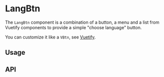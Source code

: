 # LangBtn

The `LangBtn` component is a combination of a button, a menu and a list from Vuetify components to provide a simple "choose language" button.

You can customize it like a `VBtn`, see [Vuetify](https://vuetifyjs.com/en/components/buttons).

## Usage

<Example value="common/lang-btn/base" />

## API

<API
  :component="{
    'props': [
      {
        name: 'available-languages',
        default: `'*'`,
        type: 'array | string',
        description: 'List of languages the user can choose from. Default is every language.'
      },
      {
        name: 'label',
        default: `'Choix de la langue. Actuellement :'`,
        type: 'string',
        description: 'Value for __aria-label__ property, provides an indication of the purpose of the button to assistive technologies.'
      },
      {
        name: 'flags',
        default: 'false',
        type: 'boolean',
        description: 'Activates flags mode, the flags images will appear in the languages list. Works in combination with __flags-url__ and looks for SVG images in the public folder named following ISO 639-1.'
      },
      {
        name: 'flags-url',
        default: `'/img/flags/'`,
        type: 'string',
        description: 'Path to flags folder located in __public__ folder.'
      },
      {
        name: 'display-text-btn',
        default: 'true',
        type: 'boolean',
        description: 'Shows the current language in the button.'
      },
      {
        name: 'display-arrow',
        default: 'true',
        type: 'boolean',
        description: 'Displays a down arrow in the button.'
      },
      {
        name: 'value',
        default: `'fr'`,
        type: 'string',
        description: 'Current language.'
      },
      {
        name: 'absolute',
        default: 'false',
        type: 'boolean',
        description: 'Position the component absolutely.'
      },
      {
        name: 'dark',
        default: 'false',
        type: 'boolean',
        description: 'Applies the dark theme variant.'
      },
      {
        name: 'disabled',
        default: 'false',
        type: 'boolean',
        description: 'Makes the button disabled.'
      },
      {
        name: 'fixed',
        default: 'false',
        type: 'boolean',
        description: 'Position the element fixed.'
      },
      {
        name: 'left',
        default: 'false',
        type: 'boolean',
        description: 'Align the component towards the left.'
      },
      {
        name: 'allow-overflow',
        default: 'true',
        type: 'boolean',
        description: 'Removes overflow re-positioning for the content.'
      },
      {
        name: 'auto',
        default: 'flase',
        type: 'boolean',
        description: 'Centers list on selected element.'
      },
      {
        name: 'close-delay',
        default: '0',
        type: 'number | string',
        description: 'Milliseconds to wait before closing component.'
      },
      {
        name: 'close-on-click',
        default: 'true',
        type: 'boolean',
        description: 'Designates if menu should close on outside-activator click.'
      },
      {
        name: 'close-on-content-click',
        default: 'true',
        type: 'boolean',
        description: 'Designates if menu should close when its content is clicked.'
      },
      {
        name: 'content-class',
        default: 'undefined',
        type: 'string',
        description: 'Applies a custom class to the detached element. This is useful because the content is moved to the end of the app and is not targettable by classes passed directly on the component.'
      },
      {
        name: 'disable-keys',
        default: 'false',
        type: 'boolean',
        description: 'Removes all keyboard interaction.'
      },
      {
        name: 'full-width',
        default: 'false',
        type: 'boolean',
        description: 'Forces 100% width.'
      },
      {
        name: 'lazy',
        default: 'false',
        type: 'boolean',
        description: 'Conditionally renders content on mounted. Will only render content if activated.'
      },
      {
        name: 'max-height',
        default: `'auto'`,
        type: 'number | string',
        description: 'Sets the maximum height for the content.'
      },
      {
        name: 'max-width',
        default: `'auto'`,
        type: 'number | string',
        description: 'Sets the maximum width for the content.'
      },
      {
        name: 'min-width',
        default: 'undefined',
        type: 'number | string',
        description: 'Sets the minimum width for the content.'
      },
      {
        name: 'nudge-bottom',
        default: '0',
        type: 'number | string',
        description: 'Nudge the content to the bottom.'
      },
      {
        name: 'nudge-left',
        default: '0',
        type: 'number | string',
        description: 'Nudge the content to the left.'
      },
      {
        name: 'nudge-right',
        default: '0',
        type: 'number | string',
        description: 'Nudge the content to the right.'
      },
      {
        name: 'nudge-top',
        default: '0',
        type: 'number | string',
        description: 'Nudge the content to the top.'
      },
      {
        name: 'offset-overflow',
        default: 'false',
        type: 'boolean',
        description: 'Causes the component to flip to the opposite side when repositioned due to overflow.'
      },
      {
        name: 'offset-x',
        default: 'false',
        type: 'boolean',
        description: 'Offset the menu on the x-axis. Works in conjunction with direction left/right.'
      },
      {
        name: 'offset-y',
        default: 'true',
        type: 'boolean',
        description: 'Offset the menu on the y-axis. Works in conjunction with direction top/bottom.'
      },
      {
        name: 'open-delay',
        default: '0',
        type: 'number | string',
        description: 'Milliseconds to wait before opening component.'
      },
      {
        name: 'open-on-click',
        default: 'true',
        type: 'boolean',
        description: 'Designates whether menu should open on activator click.'
      },
      {
        name: 'open-on-hover',
        default: 'false',
        type: 'boolean',
        description: 'Designates whether menu should open on activator hover.'
      },
      {
        name: 'origin',
        default: `'top left'`,
        type: 'boolean',
        description: 'Sets the transition origin.'
      },
      {
        name: 'position-x',
        default: 'undefined',
        type: 'number',
        description: 'Used to position the content when not using an activator slot.'
      },
      {
        name: 'position-y',
        default: 'undefined',
        type: 'number',
        description: 'Used to position the content when not using an activator slot.'
      },
      {
        name: 'transition',
        default: `'v-menu-transition'`,
        type: 'string',
        description: 'Sets the component transition. Can be one of the built in transitions or your own.'
      },
      {
        name: 'menu-value',
        default: 'undefined',
        type: 'any',
        description: 'Controls visibility of the menu.'
      },
      {
        name: 'z-index',
        default: 'undefined',
        type: 'number | string',
        description: 'The z-index used for the component.'
      },
      {
        name: 'menu-left',
        default: 'false',
        type: 'boolean',
        description: 'Align the menu towards the left.'
      },
      {
        name: 'menu-bottom',
        default: 'false',
        type: 'boolean',
        description: 'Align the menu towards the bottom.'
      },
      {
        name: 'menu-right',
        default: 'false',
        type: 'boolean',
        description: 'Align the menu towards the right.'
      },
      {
        name: 'menu-top',
        default: 'false',
        type: 'boolean',
        description: 'Align the menu towards the top.'
      },
      {
        name: 'block',
        default: 'false',
        type: 'boolean',
        description: 'Expands the button to 100% of available space.'
      },
      {
        name: 'color',
        default: `'currentColor'`,
        type: 'string',
        description: 'Applies specified color to the button. It can be any CSS color.'
      },
      {
        name: 'depressed',
        default: 'false',
        type: 'boolean',
        description: 'Removes the button box shadow.'
      },
      {
        name: 'fab',
        default: 'false',
        type: 'boolean',
        description: 'Makes the button round.'
      },
      {
        name: 'flat',
        default: 'false',
        type: 'boolean',
        description: 'Removes the button background color.'
      },
      {
        name: 'icon',
        default: 'false',
        type: 'boolean',
        description: 'Designates the button as icon: round and flat.'
      },
      {
        name: 'large',
        default: 'false',
        type: 'boolean',
        description: 'Large size button.'
      },
      {
        name: 'light',
        default: 'false',
        type: 'boolean',
        description: 'Applies the light theme variant.'
      },
      {
        name: 'loading',
        default: 'false',
        type: 'boolean',
        description: 'Adds a loading icon animation.'
      },
      {
        name: 'outline',
        default: 'true',
        type: 'boolean',
        description: 'Button has an outline.'
      },
      {
        name: 'ripple',
        default: 'true',
        type: 'boolean | object',
        description: 'Applies the __v-ripple__ directive.'
      },
      {
        name: 'round',
        default: 'false',
        type: 'boolean',
        description: 'Button will be round on the sides.'
      },
      {
        name: 'small',
        default: 'false',
        type: 'boolean',
        description: 'Small size button.'
      },
      {
        name: 'tag',
        default: `'button'`,
        type: 'string',
        description: 'Specify a custom tag to use on the component.'
      },
      {
        name: 'type',
        default: `'button'`,
        type: 'string',
        description: 'Set the button\'s type attribute.'
      },
      {
        name: 'btn-value',
        default: 'undefined',
        type: 'any',
        description: 'Controls visibility of the button.'
      },
      {
        name: 'left',
        default: 'false',
        type: 'boolean',
        description: 'Align the component towards the left.'
      },
      {
        name: 'bottom',
        default: 'false',
        type: 'boolean',
        description: 'Align the component towards the bottom.'
      },
      {
        name: 'right',
        default: 'false',
        type: 'boolean',
        description: 'Align the component towards the right.'
      },
      {
        name: 'top',
        default: 'false',
        type: 'boolean',
        description: 'Align the content towards the top.'
      }
    ],
    'events': [
      {
        'name': 'change',
        'description': 'The chosen language.'
      }
    ]
  }"
/>
